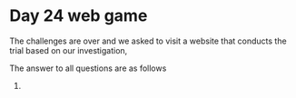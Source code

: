 # Day 24 web game
The challenges are over and we asked to visit a website that conducts the trial based on our investigation,

The answer to all questions are as follows

1.
